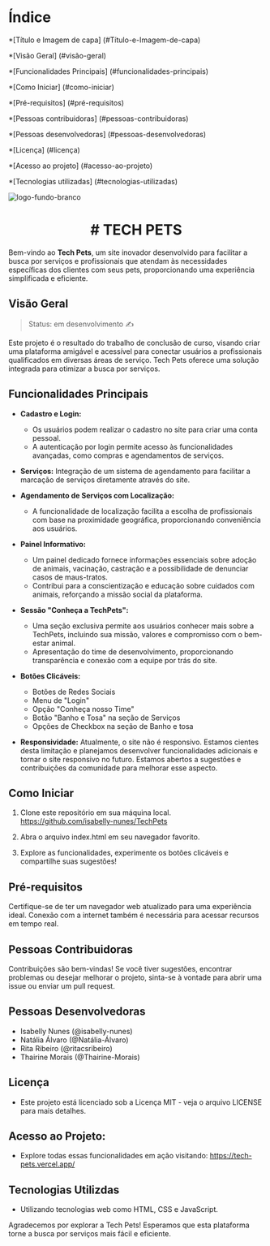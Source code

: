# Índice
*[Título e Imagem de capa] (#Título-e-Imagem-de-capa)


*[Visão Geral] (#visão-geral)

*[Funcionalidades Principais] (#funcionalidades-principais)

*[Como Iniciar] (#como-iniciar)

*[Pré-requisitos] (#pré-requisitos)

*[Pessoas contribuidoras] (#pessoas-contribuidoras)

*[Pessoas desenvolvedoras] (#pessoas-desenvolvedoras)

*[Licença] (#licença)

*[Acesso ao projeto] (#acesso-ao-projeto)

*[Tecnologias utilizadas] (#tecnologias-utilizadas)

![logo-fundo-branco](https://github.com/isabelly-nunes/TechPets/assets/154274923/d5237e2c-20f7-4642-8adc-5e68ab00fb5b)
<h1 align= "center"> # TECH PETS </h1>

Bem-vindo ao **Tech Pets**, um site inovador desenvolvido para facilitar a busca por serviços e profissionais que atendam às necessidades específicas dos clientes com seus pets, proporcionando uma experiência simplificada e eficiente.

## Visão Geral 
> Status: em desenvolvimento :writing_hand:	

Este projeto é o resultado do trabalho de conclusão de curso, visando criar uma plataforma amigável e acessível para conectar usuários a profissionais qualificados em diversas áreas de serviço. Tech Pets oferece uma solução integrada para otimizar a busca por serviços.

## Funcionalidades Principais

- **Cadastro e Login:**
  - Os usuários podem realizar o cadastro no site para criar uma conta pessoal.
  - A autenticação por login permite acesso às funcionalidades avançadas, como compras e agendamentos de serviços.
 
- **Serviços:** Integração de um sistema de agendamento para facilitar a marcação de serviços diretamente através do site.

- **Agendamento de Serviços com Localização:**
  - A funcionalidade de localização facilita a escolha de profissionais com base na proximidade geográfica, proporcionando conveniência aos usuários.

- **Painel Informativo:**
  - Um painel dedicado fornece informações essenciais sobre adoção de animais, vacinação, castração e a possibilidade de denunciar casos de maus-tratos.
  - Contribui para a conscientização e educação sobre cuidados com animais, reforçando a missão social da plataforma.

- **Sessão "Conheça a TechPets":**
  - Uma seção exclusiva permite aos usuários conhecer mais sobre a TechPets, incluindo sua missão, valores e compromisso com o bem-estar animal.
  - Apresentação do time de desenvolvimento, proporcionando transparência e conexão com a equipe por trás do site.

- **Botões Clicáveis:**
  - Botões de Redes Sociais
  - Menu de "Login"
  - Opção "Conheça nosso Time"
  - Botão "Banho e Tosa" na seção de Serviços
  - Opções de Checkbox na seção de Banho e tosa

- **Responsividade:** Atualmente, o site não é responsivo. Estamos cientes desta limitação e planejamos desenvolver funcionalidades adicionais e tornar o site responsivo no futuro. Estamos abertos a sugestões e contribuições da comunidade para melhorar esse aspecto.

 
## Como Iniciar

1. Clone este repositório em sua máquina local.
  https://github.com/isabelly-nunes/TechPets

2. Abra o arquivo index.html em seu navegador favorito.

3. Explore as funcionalidades, experimente os botões clicáveis e compartilhe suas sugestões!

## Pré-requisitos
Certifique-se de ter um navegador web atualizado para uma experiência ideal. Conexão com a internet também é necessária para acessar recursos em tempo real.

## Pessoas Contribuidoras
Contribuições são bem-vindas! Se você tiver sugestões, encontrar problemas ou desejar melhorar o projeto, sinta-se à vontade para abrir uma issue ou enviar um pull request.

## Pessoas Desenvolvedoras
- Isabelly Nunes (@isabelly-nunes)
- Natália Álvaro (@Natália-Álvaro)
- Rita Ribeiro (@ritacsribeiro)
- Thairine Morais (@Thairine-Morais)

## Licença
- Este projeto está licenciado sob a Licença MIT - veja o arquivo LICENSE para mais detalhes.

## Acesso ao Projeto:
  -  Explore todas essas funcionalidades em ação visitando: https://tech-pets.vercel.app/

## Tecnologias Utilizdas
  - Utilizando tecnologias web como HTML, CSS e JavaScript.


Agradecemos por explorar a Tech Pets! Esperamos que esta plataforma torne a busca por serviços mais fácil e eficiente.
